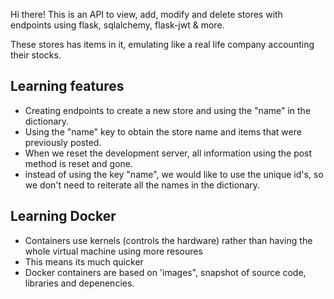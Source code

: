 Hi there! This is an API to view, add, modify and delete stores with endpoints using flask, sqlalchemy, flask-jwt & more.

These stores has items in it, emulating like a real life company accounting their stocks.

## Learning features
- Creating endpoints to create a new store and using the "name" in the dictionary.
- Using the "name" key to obtain the store name and items that were previously posted.
- When we reset the development server, all information using the post method is reset and gone.
- instead of using the key "name", we would like to use the unique id's, so we don't need to reiterate all the names in the dictionary. 

## Learning Docker
- Containers use kernels (controls the hardware) rather than having the whole virtual machine using more resoures
- This means its much quicker 
- Docker containers are based on 'images", snapshot of source code, libraries and depenencies. 